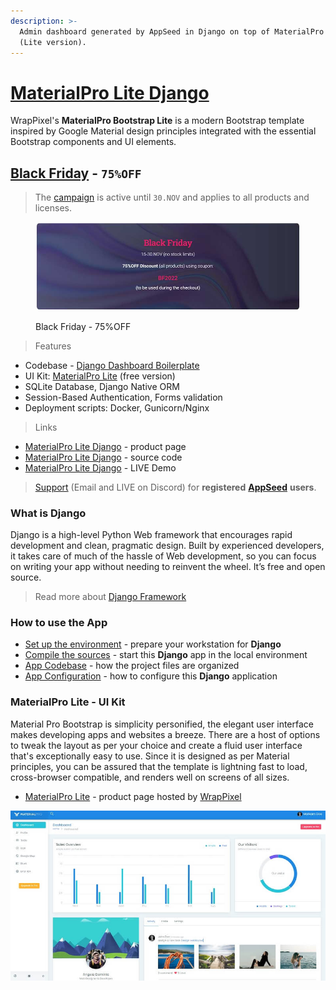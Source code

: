 ```yaml
---
description: >-
  Admin dashboard generated by AppSeed in Django on top of MaterialPro design
  (Lite version).
---
```


# [MaterialPro Lite Django](https://appseed.us/product/material-wpx/django/) 

WrapPixel's **MaterialPro Bootstrap Lite** is a modern Bootstrap template inspired by Google Material design principles integrated with the essential Bootstrap components and UI elements. &#x20;


## [Black Friday](https://appseed.us/discounts/) - `75%OFF`

> The [campaign](https://appseed.us/discounts/)  is active until `30.NOV` and applies to all products and licenses.

<figure><img src=".gitbook/assets/bf2022-banner-800px.jpg" alt="Discounts - 75% OFF (Black Friday Offer)"><figcaption><p>Black Friday - 75%OFF </p></figcaption></figure>


> Features

* Codebase - [Django Dashboard Boilerplate](../../boilerplate-code/django-dashboard.md)
* UI Kit: [MaterialPro Lite](../../content/bootstrap-template/materialpro-lite.md) (free version)&#x20;
* SQLite Database, Django Native ORM
* Session-Based Authentication, Forms validation
* Deployment scripts: Docker, Gunicorn/Nginx&#x20;

> Links

* [MaterialPro Lite Django](https://appseed.us/product/material-wpx/django/) - product page
* [MaterialPro Lite Django](https://github.com/app-generator/django-dashboard-material-lite) - source code&#x20;
* [MaterialPro Lite Django](https://django-dashboard-material-lite.appseed.us/) - LIVE Demo&#x20;

> [Support](https://appseed.us/support) (Email and LIVE on Discord) for **registered** [**AppSeed**](https://appseed.us/) **users**.



### What is Django

Django is a high-level Python Web framework that encourages rapid development and clean, pragmatic design. Built by experienced developers, it takes care of much of the hassle of Web development, so you can focus on writing your app without needing to reinvent the wheel. It’s free and open source.

> Read more about [Django Framework](../../content/what-is/django.md)



### How to use the App

* [Set up the environment](../../boilerplate-code/django-dashboard.md#environment-1) - prepare your workstation for **Django**
* [Compile the sources](../../boilerplate-code/django-dashboard.md#build-the-app-1) - start this **Django** app in the local environment
* [App Codebase](../../boilerplate-code/django-dashboard.md#app-codebase) - how the project files are organized
* [App Configuration](../../boilerplate-code/django-dashboard.md#app-configuration) - how to configure this **Django** application



### **MaterialPro Lite** - UI Kit

Material Pro Bootstrap is simplicity personified, the elegant user interface makes developing apps and websites a breeze. There are a host of options to tweak the layout as per your choice and create a fluid user interface that's exceptionally easy to use. Since it is designed as per Material principles, you can be assured that the template is lightning fast to load, cross-browser compatible, and renders well on screens of all sizes.&#x20;

* [MaterialPro Lite](https://bit.ly/2ZJuiMR) - product page hosted by [WrapPixel](../../content/partners/wrappixel.md)

![MaterialPro Lite - Free Bootstrap Template.](../../.gitbook/assets/docs-materialpro-lite-screen.jpg)

